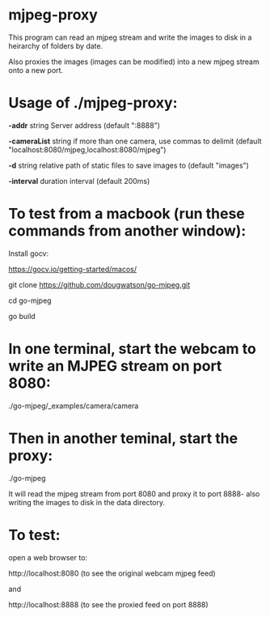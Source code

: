 # mjpeg-proxy

This program can read an mjpeg stream and write the images to disk in a heirarchy of folders by date.

Also proxies the images (images can be modified) into a new mjpeg stream onto a new port. 


# Usage of ./mjpeg-proxy:


  **-addr** string
    	Server address (default ":8888")
        
  **-cameraList** string
    	if more than one camera, use commas to delimit (default "localhost:8080/mjpeg,localhost:8080/mjpeg")

  **-d** string
    	relative path of static files to save images to (default "images")

  **-interval** duration
    	interval (default 200ms)


# To test from a macbook (run these commands from another window):


Install gocv:

https://gocv.io/getting-started/macos/


git clone https://github.com/dougwatson/go-mjpeg.git

cd go-mjpeg

go build


# In one terminal, start the webcam to write an MJPEG stream on port 8080:

./go-mjpeg/_examples/camera/camera

# Then in another teminal, start the proxy:

./go-mjpeg

It will read the mjpeg stream from port 8080 and proxy it to port 8888- also writing the images to disk in the data directory.

# To test:

open a web browser to:

http://localhost:8080 (to see the original webcam mjpeg feed)

and

http://localhost:8888 (to see the proxied feed on port 8888)

